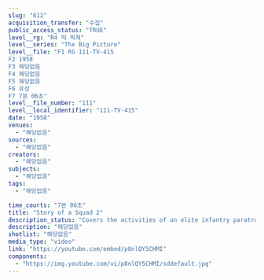 ```yaml
---
slug: "612"
acquisition_transfer: "수집"
public_access_status: "TRUE"
level__rg: "R4 빅 픽쳐"
level__series: "The Big Picture"
level__file: "F1 RG 111-TV-415
F2 1958
F3 해당없음
F4 해당없음
F5 해당없음
F6 유성
F7 7분 06초"
level__file_number: "111"
level__local_identifier: "111-TV-415"
date: "1958"
venues: 
  - "해당없음"
sources: 
  - "해당없음"
creators: 
  - "해당없음"
subjects: 
  - "해당없음"
tags: 
  - "해당없음"

time_courts: "7분 06초"
title: "Story of a Squad 2"
description_status: "Covers the activities of an elite infantry paratrooper squad from the time the men arise in the morning until the day is finished."
description: "해당없음"
shotlist: "해당없음"
media_type: "video"
link: "https://youtube.com/embed/p8nlQY5CHMI"
components: 
  - "https://img.youtube.com/vi/p8nlQY5CHMI/sddefault.jpg"
---
```


